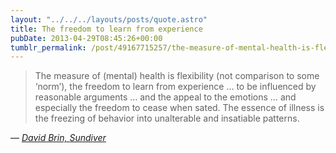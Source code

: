 ```yaml
---
layout: "../../../layouts/posts/quote.astro"
title: The freedom to learn from experience
pubDate: 2013-04-29T08:45:26+00:00
tumblr_permalink: /post/49167715257/the-measure-of-mental-health-is-flexibility-not
---
```


> The measure of (mental) health is flexibility (not comparison to some ‘norm’), the freedom to learn from experience … to be influenced by reasonable arguments … and the appeal to the emotions … and especially the freedom to cease when sated. The essence of illness is the freezing of behavior into unalterable and insatiable patterns.

— <cite>[David Brin, _Sundiver_](https://www.goodreads.com/book/show/96472.Sundiver)</cite>
